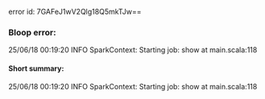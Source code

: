 error id: 7GAFeJ1wV2Qlg18Q5mkTJw==
### Bloop error:

25/06/18 00:19:20 INFO SparkContext: Starting job: show at main.scala:118
#### Short summary: 

25/06/18 00:19:20 INFO SparkContext: Starting job: show at main.scala:118